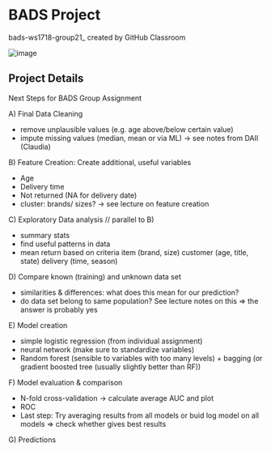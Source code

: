 # BADS Project
bads-ws1718-group21_ created by GitHub Classroom


![image](https://qph.ec.quoracdn.net/main-qimg-527cbeca6d5ab2127118ace7d469b087)

## Project Details

Next Steps for BADS Group Assignment

A) Final Data Cleaning
 - remove unplausible values (e.g. age above/below certain value)
 - impute missing values (median, mean or via ML)
    -> see notes from DAII (Claudia)


B) Feature Creation: Create additional, useful variables
  - Age
  - Delivery time 
  - Not returned (NA for delivery date)
  - cluster: brands/ sizes?
 -> see lecture on feature creation
 
 C) Exploratory Data analysis // parallel to B)
 - summary stats
 - find useful patterns in data 
 - mean return based on criteria
     item (brand, size)   customer (age, title, state)   delivery (time, season)
 
D) Compare known (training) and unknown data set
  - similarities & differences: what does this mean for our prediction?
  - do data set belong to same population? See lecture notes on this
  => the answer is probably yes

E) Model creation

- simple logistic regression (from individual assignment)
- neural network (make sure to standardize variables)
- Random forest (sensible to variables with too many levels) + bagging
 (or gradient boosted tree (usually slightly better than RF))

F) Model evaluation & comparison
- N-fold cross-validation -> calculate average AUC and plot
- ROC
- Last step: Try averaging results from all models or buid log model on all models 
 => check whether gives best results

G) Predictions
